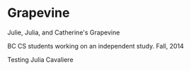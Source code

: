 Grapevine
=========

Julie, Julia, and Catherine's Grapevine

BC CS students working on an independent study.
Fall, 2014

Testing Julia Cavaliere
